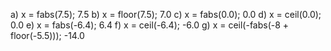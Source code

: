 a) x = fabs(7.5);
    7.5
b) x = floor(7.5);
    7.0
c) x = fabs(0.0);
    0.0
d) x = ceil(0.0);
    0.0
e) x = fabs(-6.4);
    6.4
f) x = ceil(-6.4);
    -6.0
g) x = ceil(-fabs(-8 + floor(-5.5)));
    -14.0